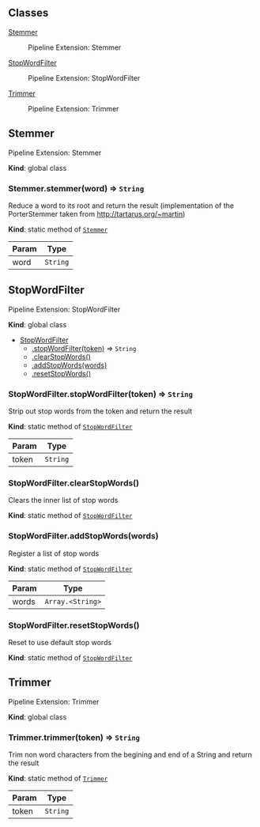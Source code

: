 ## Classes

<dl>
<dt><a href="#Stemmer">Stemmer</a></dt>
<dd><p>Pipeline Extension: Stemmer</p>
</dd>
<dt><a href="#StopWordFilter">StopWordFilter</a></dt>
<dd><p>Pipeline Extension: StopWordFilter</p>
</dd>
<dt><a href="#Trimmer">Trimmer</a></dt>
<dd><p>Pipeline Extension: Trimmer</p>
</dd>
</dl>

<a name="Stemmer"></a>

## Stemmer
Pipeline Extension: Stemmer

**Kind**: global class  
<a name="Stemmer.stemmer"></a>

### Stemmer.stemmer(word) ⇒ <code>String</code>
Reduce a word to its root and return the result(implementation of the PorterStemmer taken from http://tartarus.org/~martin)

**Kind**: static method of [<code>Stemmer</code>](#Stemmer)  

| Param | Type |
| --- | --- |
| word | <code>String</code> | 

<a name="StopWordFilter"></a>

## StopWordFilter
Pipeline Extension: StopWordFilter

**Kind**: global class  

* [StopWordFilter](#StopWordFilter)
    * [.stopWordFilter(token)](#StopWordFilter.stopWordFilter) ⇒ <code>String</code>
    * [.clearStopWords()](#StopWordFilter.clearStopWords)
    * [.addStopWords(words)](#StopWordFilter.addStopWords)
    * [.resetStopWords()](#StopWordFilter.resetStopWords)

<a name="StopWordFilter.stopWordFilter"></a>

### StopWordFilter.stopWordFilter(token) ⇒ <code>String</code>
Strip out stop words from the token andreturn the result

**Kind**: static method of [<code>StopWordFilter</code>](#StopWordFilter)  

| Param | Type |
| --- | --- |
| token | <code>String</code> | 

<a name="StopWordFilter.clearStopWords"></a>

### StopWordFilter.clearStopWords()
Clears the inner list of stop words

**Kind**: static method of [<code>StopWordFilter</code>](#StopWordFilter)  
<a name="StopWordFilter.addStopWords"></a>

### StopWordFilter.addStopWords(words)
Register a list of stop words

**Kind**: static method of [<code>StopWordFilter</code>](#StopWordFilter)  

| Param | Type |
| --- | --- |
| words | <code>Array.&lt;String&gt;</code> | 

<a name="StopWordFilter.resetStopWords"></a>

### StopWordFilter.resetStopWords()
Reset to use default stop words

**Kind**: static method of [<code>StopWordFilter</code>](#StopWordFilter)  
<a name="Trimmer"></a>

## Trimmer
Pipeline Extension: Trimmer

**Kind**: global class  
<a name="Trimmer.trimmer"></a>

### Trimmer.trimmer(token) ⇒ <code>String</code>
Trim non word characters from the begining and end of a Stringand return the result

**Kind**: static method of [<code>Trimmer</code>](#Trimmer)  

| Param | Type |
| --- | --- |
| token | <code>String</code> | 

